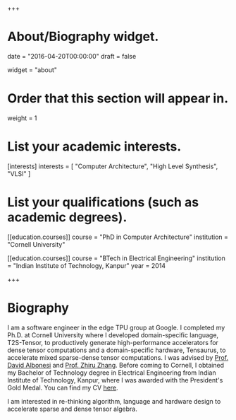 +++
# About/Biography widget.

date = "2016-04-20T00:00:00"
draft = false

widget = "about"

# Order that this section will appear in.
weight = 1

# List your academic interests.
[interests]
  interests = [
    "Computer Architecture",
    "High Level Synthesis",
    "VLSI"
  ]

# List your qualifications (such as academic degrees).
[[education.courses]]
  course = "PhD in Computer Architecture"
  institution = "Cornell University"
   

[[education.courses]]
  course = "BTech in Electrical Engineering"
  institution = "Indian Institute of Technology, Kanpur"
  year = 2014
 
+++

# Biography

I am a software engineer in the edge TPU group at Google. I completed my Ph.D. at Cornell University where I developed domain-specific language, T2S-Tensor, to productively generate high-performance accelerators for dense tensor computations and a domain-specific hardware, Tensaurus, to accelerate mixed sparse-dense tensor computations. I was advised by [Prof. David Albonesi](http://www.csl.cornell.edu/~albonesi/) and [Prof. Zhiru Zhang](http://www.csl.cornell.edu/~zhiruz/). Before coming to Cornell, I obtained my Bachelor of Technology degree in Electrical Engineering from Indian Institute of Technology, Kanpur, where I was awarded with the President's Gold Medal. You can find my CV [here](home/CV.pdf). 

I am interested in re-thinking algorithm, language and hardware design to accelerate sparse and dense tensor algebra. 
